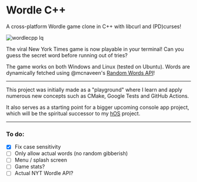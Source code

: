 # Wordle C++

A cross-platform Wordle game clone in C++ with libcurl and (PD)curses!

![wordlecpp lq](https://github.com/user-attachments/assets/518cf938-4d22-4cd8-9e41-6aaed8071833)

The viral New York Times game is now playable in your terminal! Can you guess the secret word before running out of tries?

The game works on both Windows and Linux (tested on Ubuntu). Words are dynamically fetched using @mcnaveen's [Random Words API](https://github.com/mcnaveen/Random-Words-API)!

---

This project was initially made as a "playground" where I learn and apply numerous new concepts such as CMake, Google Tests and GitHub Actions.

It also serves as a starting point for a bigger upcoming console app project, which will be the spiritual successor to my [hOS](https://github.com/itshichabk/hOS_Cpp) project.

---

### To do:

- [x] Fix case sensitivity
- [ ] Only allow actual words (no random gibberish)
- [ ] Menu / splash screen
- [ ] Game stats?
- [ ] Actual NYT Wordle API?
